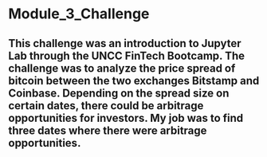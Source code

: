 # Module_3_Challenge

## This challenge was an introduction to Jupyter Lab through the UNCC FinTech Bootcamp. The challenge was to analyze the price spread of bitcoin between the two exchanges Bitstamp and Coinbase. Depending on the spread size on certain dates, there could be arbitrage opportunities for investors. My job was to find three dates where there were arbitrage opportunities.